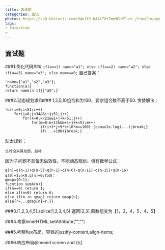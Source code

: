 ```yaml
---
title: 面试题
categories: 面试 
photos: https://ss0.bdstatic.com/94oJfD_bAAcT8t7mm9GUKT-xh_/timg?image&quality=100&size=b4000_4000&sec=1471251822&di=ab72cef2ccd91b3948507825d2892b75&src=http://b.hiphotos.baidu.com/image/pic/item/023b5bb5c9ea15cec72cb6d6b2003af33b87b22b.jpg
tags:
- interview
- 
---
```


## 面试题 ##

<!--more-->

###1.优化代码###
    `if(a==1) name="a1";
	else if(a==2) name="a2";
	else if(a==3) name="a3";
	else name=a0;`
自己答案：

	`name=["a1","a2","a3"];
	function(a){
	return name[a-1]||"a0";}`

###2.动态规划求和###
    1,3,5,10组合和为100，要求组合数不高于50.
贪婪解法：

	for(i=0;i<51;i++)
		for(j=0;j<34&&i+j<51;j++)
			for(k=0;k<21&&i+j+k<51;j++)
				for(m=0;m<11&&m+i+j+k<51;m++)
					if(i+3*j+5*k+10*m==100) {console.log(...);break;}
					if(...>100){break;}

					
动太规划：

    当时没来得及想，后补

因为子问题不具备无后效性，不能动态规划，但有数学公式：

    q(n)=q(n-1)+q(n-5)+q(n-1)-q(n-6)-q(n-11)-q(n-15)+q(n-16)
    q(0)=1;n<0,q(n)=0;代码：
	qmap={0:1};
	fucntion sumA(n){
	if(n==0) return 1;
	else if(n<0) return 0; 
	else if(n in qmap) return qmap[n];
	else{r=..;qmap[n]=r;}}

###3.[1,2,3,4,5].splice(1,2,3,4,5) 返回[2,3],原数组变为【1，3，4，5，4，5】

###4.考察innerHTML,setAttribute("","")

###5.考察flex布局，容器的justify-content,align-items;

###6.响应布局@meaid screen and (){}